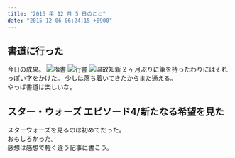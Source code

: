 ```yaml
---
title: "2015 年 12 月 5 日のこと"
date: "2015-12-06 06:24:15 +0900"
---
```


## 書道に行った

今日の成果。
![楷書](/images/2015/12/6/20151205-1.jpg)
![行書](/images/2015/12/6/20151205-2.jpg)
![温故知新](/images/2015/12/6/20151205-3.jpg)
2 ヶ月ぶりに筆を持ったわりにはそれっぽい字をかけた。
少しは落ち着いてきたからまた通える。  
やっぱ書道は楽しいな。

## スター・ウォーズ エピソード4/新たなる希望を見た

スターウォーズを見るのは初めてだった。  
おもしろかった。  
感想は感想で軽く違う記事に書こう。
